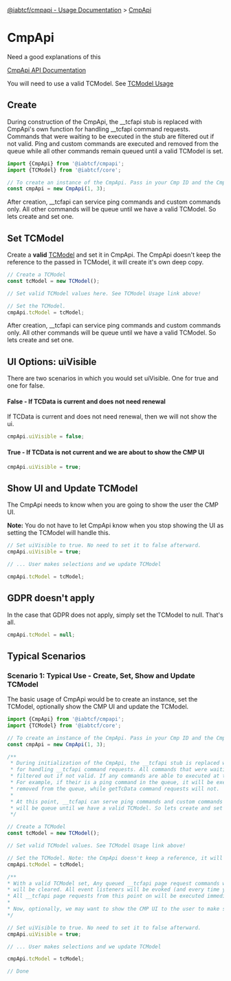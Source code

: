 [@iabtcf/cmpapi - Usage Documentation](README.md) > [CmpApi](cmpapi.md)

# CmpApi

Need a good explanations of this

[CmpApi API Documentation](../api/classes/cmpapi.md)

You will need to use a valid TCModel. See [TCModel Usage](../../../../modules/core/docs/usage/tcmodel.md)



## Create
During construction of the CmpApi, the __tcfapi stub is replaced with CmpApi's own function
for handling __tcfapi command requests. Commands that were waiting to be executed in the stub are
filtered out if not valid. Ping and custom commands are executed and removed from the queue while
all other commands remain queued until a valid TCModel is set.

````javascript
import {CmpApi} from '@iabtcf/cmpapi';
import {TCModel} from '@iabtcf/core';

// To create an instance of the CmpApi. Pass in your Cmp ID and the Cmp Version to constructor.
const cmpApi = new CmpApi(1, 3);
````
After creation, __tcfapi can service ping commands and custom commands only. All other commands
will be queue until we have a valid TCModel. So lets create and set one.



## Set TCModel
Create a **valid** [TCModel](../../../../modules/core/docs/usage/tcmodel.md) and set it in CmpApi. The CmpApi doesn't keep the reference to the passed in TCModel, it will create it's own deep copy.

````javascript
// Create a TCModel
const tcModel = new TCModel();

// Set valid TCModel values here. See TCModel Usage link above!

// Set the TCModel.
cmpApi.tcModel = tcModel;
````
After creation, __tcfapi can service ping commands and custom commands only. All other commands
will be queue until we have a valid TCModel. So lets create and set one.


## UI Options: uiVisible

There are two scenarios in which you would set uiVisible. One for true and one for false.

#### False - If TCData is current and does not need renewal
If TCData is current and does not need renewal, then we will not show the ui.
````javascript
cmpApi.uiVisible = false;
````

#### True - If TCData is **not** current and we are about to show the CMP UI

````javascript
cmpApi.uiVisible = true;
````

## Show UI and Update TCModel
The CmpApi needs to know when you are going to show the user the CMP UI. 

**Note:** You do not have to let CmpApi know when you stop showing the UI as setting the TCModel will handle this.

````javascript
// Set uiVisible to true. No need to set it to false afterward.
cmpApi.uiVisible = true;

// ... User makes selections and we update TCModel

cmpApi.tcModel = tcModel;
````


## GDPR doesn't apply
In the case that GDPR does not apply, simply set the TCModel to null. That's all.

````javascript
cmpApi.tcModel = null;
````


## Typical Scenarios

### Scenario 1: Typical Use - Create, Set, Show and Update TCModel
The basic usage of CmpApi would be to create an instance, set the TCModel, optionally show the CMP UI and update the TCModel.

````javascript
import {CmpApi} from '@iabtcf/cmpapi';
import {TCModel} from '@iabtcf/core';

// To create an instance of the CmpApi. Pass in your Cmp ID and the Cmp Version to constructor.
const cmpApi = new CmpApi(1, 3);

/**
 * During initialization of the CmpApi, the __tcfapi stub is replaced with CmpApi's own function
 * for handling __tcfapi command requests. All commands that were waiting to be executed in the stub are
 * filtered out if not valid. If any commands are able to executed at this point, they are.
 * For example, if their is a ping command in the queue, it will be executed immediately and
 * removed from the queue, while getTcData command requests will not.
 * 
 * At this point, __tcfapi can serve ping commands and custom commands only. All other commands
 * will be queue until we have a valid TCModel. So lets create and set one.
 */

// Create a TCModel
const tcModel = new TCModel();

// Set valid TCModel values. See TCModel Usage link above!

// Set the TCModel. Note: the CmpApi doesn't keep a reference, it will create it's own deep copy.
cmpApi.tcModel = tcModel;

/**
* With a valid TCModel set, Any queued __tcfapi page request commands will be executed and the queue 
* will be cleared. All event listeners will be evoked (and every time you set a new TCModel). 
* All __tcfapi page requests from this point on will be executed immediately without queuing.
* 
* Now, optionally, we may want to show the CMP UI to the user to make selections.
*/

// Set uiVisible to true. No need to set it to false afterward.
cmpApi.uiVisible = true;

// ... User makes selections and we update TCModel

cmpApi.tcModel = tcModel;

// Done
````


